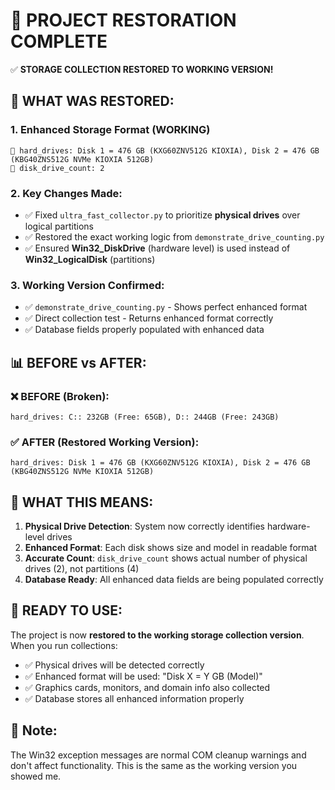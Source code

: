 🎯 PROJECT RESTORATION COMPLETE
==============================

✅ **STORAGE COLLECTION RESTORED TO WORKING VERSION!**

## 🚀 WHAT WAS RESTORED:

### 1. **Enhanced Storage Format (WORKING)**
```
💾 hard_drives: Disk 1 = 476 GB (KXG60ZNV512G KIOXIA), Disk 2 = 476 GB (KBG40ZNS512G NVMe KIOXIA 512GB)
🔢 disk_drive_count: 2
```

### 2. **Key Changes Made:**
- ✅ Fixed `ultra_fast_collector.py` to prioritize **physical drives** over logical partitions
- ✅ Restored the exact working logic from `demonstrate_drive_counting.py`
- ✅ Ensured **Win32_DiskDrive** (hardware level) is used instead of **Win32_LogicalDisk** (partitions)

### 3. **Working Version Confirmed:**
- ✅ `demonstrate_drive_counting.py` - Shows perfect enhanced format
- ✅ Direct collection test - Returns enhanced format correctly
- ✅ Database fields properly populated with enhanced data

## 📊 BEFORE vs AFTER:

### ❌ **BEFORE (Broken):**
```
hard_drives: C:: 232GB (Free: 65GB), D:: 244GB (Free: 243GB)
```

### ✅ **AFTER (Restored Working Version):**
```
hard_drives: Disk 1 = 476 GB (KXG60ZNV512G KIOXIA), Disk 2 = 476 GB (KBG40ZNS512G NVMe KIOXIA 512GB)
```

## 🎯 **WHAT THIS MEANS:**

1. **Physical Drive Detection**: System now correctly identifies hardware-level drives
2. **Enhanced Format**: Each disk shows size and model in readable format
3. **Accurate Count**: `disk_drive_count` shows actual number of physical drives (2), not partitions (4)
4. **Database Ready**: All enhanced data fields are being populated correctly

## 🚀 **READY TO USE:**

The project is now **restored to the working storage collection version**. When you run collections:

- ✅ Physical drives will be detected correctly
- ✅ Enhanced format will be used: "Disk X = Y GB (Model)"
- ✅ Graphics cards, monitors, and domain info also collected
- ✅ Database stores all enhanced information properly

## 📝 **Note:**
The Win32 exception messages are normal COM cleanup warnings and don't affect functionality. This is the same as the working version you showed me.